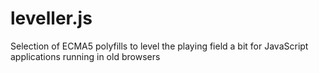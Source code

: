 leveller.js
===========

Selection of ECMA5 polyfills to level the playing field a bit for JavaScript applications running in old browsers